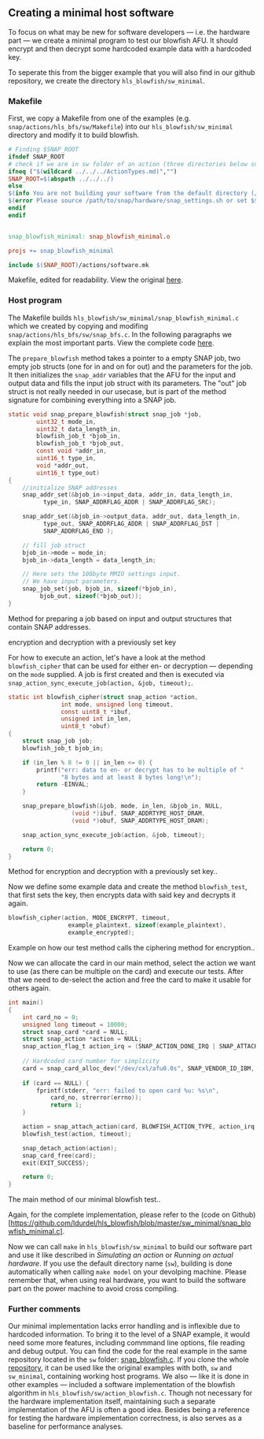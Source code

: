 ## Creating a minimal host software

To focus on what may be new for software developers — i.e. the hardware part — we create a minimal program to test our blowfish AFU. It should encrypt and then decrypt some hardcoded example data with a hardcoded key.

To seperate this from the bigger example that you will also find in our github repository, we create the directory `hls_blowfish/sw_minimal`.

### Makefile

First, we copy a Makefile from one of the examples \(e.g. `snap/actions/hls_bfs/sw/Makefile`\) into our `hls_blowfish/sw_minimal` directory and modify it to build blowfish.

```Makefile
# Finding $SNAP_ROOT
ifndef SNAP_ROOT
# check if we are in sw folder of an action (three directories below snap root)
ifneq ("$(wildcard ../../../ActionTypes.md)","")
SNAP_ROOT=$(abspath ../../../)
else
$(info You are not building your software from the default directory (/path/to/snap/actions/<action_name>/sw) or specified a wrong $$SNAP_ROOT.)
$(error Please source /path/to/snap/hardware/snap_settings.sh or set $$SNAP_ROOT manually.)
endif
endif


snap_blowfish_minimal: snap_blowfish_minimal.o

projs += snap_blowfish_minimal

include $(SNAP_ROOT)/actions/software.mk
```
<p class="figure-caption">Makefile, edited for readability. View the original <a href="https://github.com/ldurdel/hls_blowfish/blob/master/sw_minimal/Makefile">here</a>.
</p>

### Host program

The Makefile builds `hls_blowfish/sw_minimal/snap_blowfish_minimal.c` which we created by copying and modifing `snap/actions/hls_bfs/sw/snap_bfs.c`. In the following paragraphs we explain the most important parts. View the complete code [here](https://github.com/ldurdel/hls_blowfish/blob/master/sw_minimal/snap_blowfish_minimal.c).

The `prepare_blowfish` method takes a pointer to a empty SNAP job, two empty job structs (one for in and on for out) and the parameters for the job. It then initializes the `snap_addr` variables that the AFU for the input and output data and fills the input job struct with its parameters. The "out" job struct is not really needed in our usecase, but is part of the method signature for combining everything into a SNAP job.

```c
static void snap_prepare_blowfish(struct snap_job *job,
        uint32_t mode_in,
        uint32_t data_length_in,
        blowfish_job_t *bjob_in,
        blowfish_job_t *bjob_out,
        const void *addr_in,
        uint16_t type_in,
        void *addr_out,
        uint16_t type_out)
{
    //initialize SNAP addresses
    snap_addr_set(&bjob_in->input_data, addr_in, data_length_in,
		  type_in, SNAP_ADDRFLAG_ADDR | SNAP_ADDRFLAG_SRC);

    snap_addr_set(&bjob_in->output_data, addr_out, data_length_in,
		  type_out, SNAP_ADDRFLAG_ADDR | SNAP_ADDRFLAG_DST |
		  SNAP_ADDRFLAG_END );

    // fill job struct
    bjob_in->mode = mode_in;
    bjob_in->data_length = data_length_in;

    // Here sets the 108byte MMIO settings input.
    // We have input parameters.
    snap_job_set(job, bjob_in, sizeof(*bjob_in),
		 bjob_out, sizeof(*bjob_out));
}
```
<p class="figure-caption">Method for preparing a job based on input and output structures that contain SNAP addresses.
</p>encryption and decryption with a previously set key

For how to execute an action, let's have a look at the method `blowfish_cipher` that can be used for either en- or decryption &mdash; depending on the `mode` supplied. A job is first created and then is executed via `snap_action_sync_execute_job(action, &job, timeout);`.

```c
static int blowfish_cipher(struct snap_action *action,
               int mode, unsigned long timeout,
               const uint8_t *ibuf,
               unsigned int in_len,
               uint8_t *obuf)
{
    struct snap_job job;
    blowfish_job_t bjob_in;

    if (in_len % 8 != 0 || in_len <= 0) {
        printf("err: data to en- or decrypt has to be multiple of "
               "8 bytes and at least 8 bytes long!\n");
        return -EINVAL;
    }

    snap_prepare_blowfish(&job, mode, in_len, &bjob_in, NULL,
                  (void *)ibuf, SNAP_ADDRTYPE_HOST_DRAM,
                  (void *)obuf, SNAP_ADDRTYPE_HOST_DRAM);

    snap_action_sync_execute_job(action, &job, timeout);

    return 0;
}
```
<p class="figure-caption">Method for encryption and decryption with a previously set key.</a>.
</p>

Now we define some example data and create the method `blowfish_test`, that first sets the key, then encrypts data with said key and decrypts it again.

```c
blowfish_cipher(action, MODE_ENCRYPT, timeout,
                 example_plaintext, sizeof(example_plaintext),
                 example_encrypted);
```
<p class="figure-caption">Example on how our test method calls the ciphering method for encryption.</a>.
</p>

Now we can allocate the card in our main method, select the action we want to use (as there can be multiple on the card) and execute our tests. After that we need to de-select the action and free the card to make it usable for others again.

```c
int main()
{
    int card_no = 0;
    unsigned long timeout = 10000;
    struct snap_card *card = NULL;
    struct snap_action *action = NULL;
    snap_action_flag_t action_irq = (SNAP_ACTION_DONE_IRQ | SNAP_ATTACH_IRQ);
    
    // Hardcoded card number for simplicity
    card = snap_card_alloc_dev("/dev/cxl/afu0.0s", SNAP_VENDOR_ID_IBM, SNAP_DEVICE_ID_SNAP);
    
    if (card == NULL) {
        fprintf(stderr, "err: failed to open card %u: %s\n",
            card_no, strerror(errno));
            return 1;
    }

    action = snap_attach_action(card, BLOWFISH_ACTION_TYPE, action_irq, 60);
    blowfish_test(action, timeout);

    snap_detach_action(action);
    snap_card_free(card);
    exit(EXIT_SUCCESS);

    return 0;
}
```
<p class="figure-caption">The main method of our minimal blowfish test.</a>.
</p>

Again, for the complete implementation, please refer to the (code on Github)[https://github.com/ldurdel/hls_blowfish/blob/master/sw_minimal/snap_blowfish_minimal.c].

Now we can call `make` in `hls_blowfish/sw_minimal` to build our software part and use it like described in _Simulating an action_ or _Running on actual hardware_. If you use the default directory name (`sw`), building is done automatically when calling `make model` on your devolping machine. Please remember that, when using real hardware, you want to build the software part on the power machine to avoid cross compiling.

### Further comments

Our minimal implementation lacks error handling and is inflexible due to hardcoded information. To bring it to the level of a SNAP example, it would need some more features, including commmand line options, file reading and debug output. You can find the code for the real example in the same repository located in the `sw` folder: [snap_blowfish.c](https://github.com/ldurdel/hls_blowfish/blob/master/sw/snap_blowfish.c).
If you clone the whole [repository](https://github.com/ldurdel/hls_blowfish), it can be used like the original examples with both, `sw` and `sw_minimal`, containing working host programs. We also &mdash; like it is done in other examples &mdash; included a software implementation of the blowfish algorithm in `hls_blowfish/sw/action_blowfish.c`. Though not necessary for the hardware implementation itself, maintaining such a separate implementation of the AFU is often a good idea. Besides being a reference for testing the hardware implementation correctness, is also serves as a baseline for performance analyses.